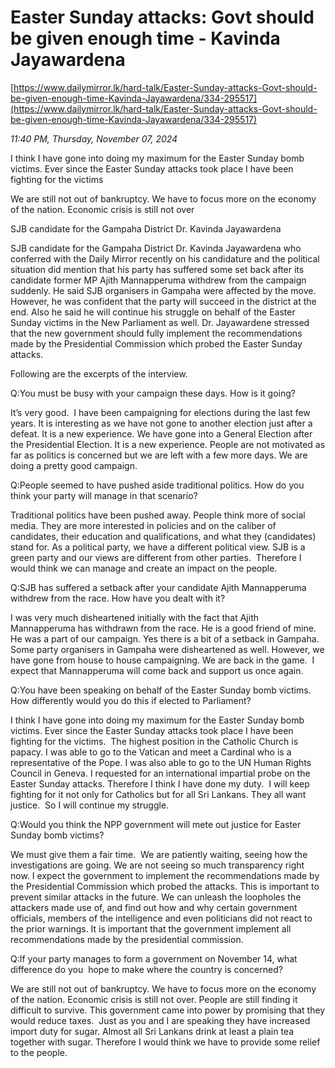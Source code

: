 # Easter Sunday attacks:  Govt should be given enough time - Kavinda Jayawardena

[https://www.dailymirror.lk/hard-talk/Easter-Sunday-attacks-Govt-should-be-given-enough-time-Kavinda-Jayawardena/334-295517](https://www.dailymirror.lk/hard-talk/Easter-Sunday-attacks-Govt-should-be-given-enough-time-Kavinda-Jayawardena/334-295517)

*11:40 PM, Thursday, November 07, 2024*

I think I have gone into doing my maximum for the Easter Sunday bomb victims. Ever since the Easter Sunday attacks took place I have been fighting for the victims

We are still not out of bankruptcy. We have to focus more on the economy of the nation. Economic crisis is still not over

SJB candidate for the Gampaha District Dr. Kavinda Jayawardena

SJB candidate for the Gampaha District Dr. Kavinda Jayawardena who conferred with the Daily Mirror recently on his candidature and the political situation did mention that his party has suffered some set back after its candidate former MP Ajith Mannapperuma withdrew from the campaign suddenly. He said SJB organisers in Gampaha were affected by the move. However, he was confident that the party will succeed in the district at the end. Also he said he will continue his struggle on behalf of the Easter Sunday victims in the New Parliament as well. Dr. Jayawardene stressed that the new government should fully implement the recommendations made by the Presidential Commission which probed the Easter Sunday attacks.

Following are the excerpts of the interview.

Q:You must be busy with your campaign these days. How is it going?

It’s very good.  I have been campaigning for elections during the last few years. It is interesting as we have not gone to another election just after a defeat. It is a new experience. We have gone into a General Election after the Presidential Election. It is a new experience. People are not motivated as far as politics is concerned but we are left with a few more days. We are doing a pretty good campaign.

Q:People seemed to have pushed aside traditional politics. How do you think your party will manage in that scenario?

Traditional politics have been pushed away. People think more of social media. They are more interested in policies and on the caliber of candidates, their education and qualifications, and what they (candidates) stand for. As a political party, we have a different political view. SJB is a green party and our views are different from other parties.  Therefore I would think we can manage and create an impact on the people.

Q:SJB has suffered a setback after your candidate Ajith Mannapperuma withdrew from the race. How have you dealt with it?

I was very much disheartened initially with the fact that Ajith Mannapperuma has withdrawn from the race. He is a good friend of mine. He was a part of our campaign. Yes there is a bit of a setback in Gampaha. Some party organisers in Gampaha were disheartened as well. However, we have gone from house to house campaigning. We are back in the game.  I expect that Mannapperuma will come back and support us once again.

Q:You have been speaking on behalf of the Easter Sunday bomb victims. How differently would you do this if elected to Parliament?

I think I have gone into doing my maximum for the Easter Sunday bomb victims. Ever since the Easter Sunday attacks took place I have been fighting for the victims.  The highest position in the Catholic Church is papacy. I was able to go to the Vatican and meet a Cardinal who is a representative of the Pope. I was also able to go to the UN Human Rights Council in Geneva. I requested for an international impartial probe on the Easter Sunday attacks. Therefore I think I have done my duty.  I will keep fighting for it not only for Catholics but for all Sri Lankans. They all want justice.  So I will continue my struggle.

Q:Would you think the NPP government will mete out justice for Easter Sunday bomb victims?

We must give them a fair time.  We are patiently waiting, seeing how the investigations are going. We are not seeing so much transparency right now. I expect the government to implement the recommendations made by the Presidential Commission which probed the attacks. This is important to prevent similar attacks in the future. We can unleash the loopholes the attackers made use of, and find out how and why certain government officials, members of the intelligence and even politicians did not react to the prior warnings. It is important that the government implement all recommendations made by the presidential commission.

Q:If your party manages to form a government on November 14, what difference do you  hope to make where the country is concerned?

We are still not out of bankruptcy. We have to focus more on the economy of the nation. Economic crisis is still not over. People are still finding it difficult to survive. This government came into power by promising that they would reduce taxes.  Just as you and I are speaking they have increased import duty for sugar. Almost all Sri Lankans drink at least a plain tea together with sugar. Therefore I would think we have to provide some relief to the people.


